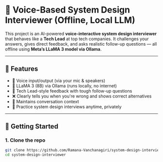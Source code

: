 # 🧠 Voice-Based System Design Interviewer (Offline, Local LLM)

This project is an AI-powered **voice-interactive system design interviewer** that behaves like a **Tech Lead** at top tech companies. It challenges your answers, gives direct feedback, and asks realistic follow-up questions — all offline using **Meta’s LLaMA 3 model via Ollama**.

---

## 🎯 Features

- 🎤 Voice input/output (via your mic & speakers)
- 🧠 LLaMA 3 (8B) via Ollama (runs locally, no internet)
- 💬 Tech Lead-style feedback with tough follow-up questions
- ❌ Clearly tells you when you're wrong and shows correct alternatives
- 🔁 Maintains conversation context
- 🧪 Practice system design interviews anytime, privately

---

## 🚀 Getting Started

### 1. Clone the repo

```bash
git clone https://github.com/Ramana-Vanchanagiri/system-design-interviewer.git
cd system-design-interviewer
